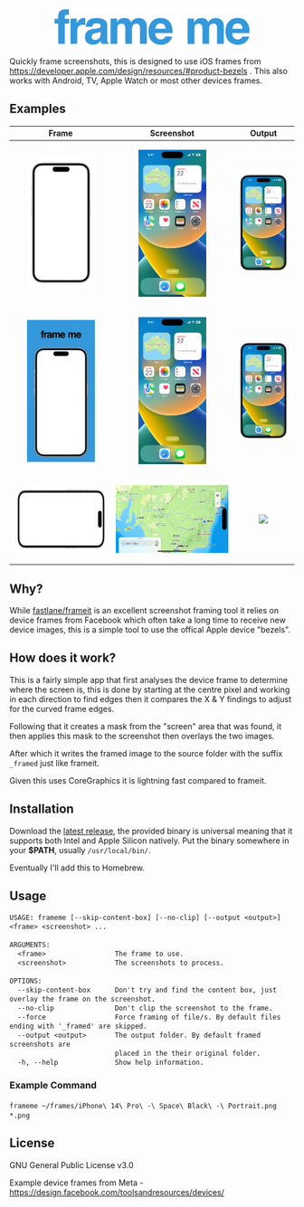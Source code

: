 <p style="text-align:center"><img src=".github/artwork/logo.svg" height="70"/></p>

Quickly frame screenshots, this is designed to use iOS frames from https://developer.apple.com/design/resources/#product-bezels . This also works with Android, TV, Apple Watch or most other devices frames.

## Examples

| Frame | Screenshot | Output |
|---|---|---|
| <p style="text-align:center">[<img src=".github/artwork/meta-iphone14pro-frame.png" width="120"/>](.github/artwork/meta-iphone14pro-frame.png)</p> | <p style="text-align:center">[<img src=".github/artwork/iphone14pro.png" width="120"/>](.github/artwork/iphone14pro.png.png)</p> | <p style="text-align:center">[<img src=".github/artwork/meta-iphone14pro-frame_framed.png" width="120"/>](.github/artwork/meta-iphone14pro-frame_framed.png)</p> |
| <p style="text-align:center">[<img src=".github/artwork/meta-iphone14pro-text-frame.png" width="120"/>](.github/artwork/meta-iphone14pro-text-frame.png)</p> | <p style="text-align:center">[<img src=".github/artwork/iphone14pro.png" width="120"/>](.github/artwork/iphone14pro.png.png)</p> | <p style="text-align:center">[<img src=".github/artwork/meta-iphone14pro-frame_framed.png" width="120"/>](.github/artwork/meta-iphone14pro-frame_framed.png)</p> | <p style="text-align:center">[<img src=".github/artwork/meta-iphone14pro-text-frame_framed.png" width="120"/>](.github/artwork/meta-iphone14pro-text-frame_framed.png)</p> |
| [<img src=".github/artwork/meta-iphone14pro-land-frame.png" height="120"/>](.github/artwork/meta-iphone14pro-land-frame.png) | <p style="text-align:center">[<img src=".github/artwork/iphone14pro-map.png" height="120"/>](.github/artwork/iphone14pro-map.png)</p> | <p style="text-align:center">[<img src=".github/artwork/meta-iphone14pro-land-frame_framed.png" width="120"/>](.github/artwork/meta-iphone14pro-land-frame_framed.png)</p> |

## Why?

While [fastlane/frameit](https://docs.fastlane.tools/actions/frameit/) is an excellent screenshot framing tool it relies on device frames from Facebook which often take a long time to receive new device images, this is a simple tool to use the offical Apple device "bezels".

## How does it work?

This is a fairly simple app that first analyses the device frame to determine where the screen is, this is done by starting at the centre pixel and working in each direction to find edges then it compares the X & Y findings to adjust for the curved frame edges.

Following that it creates a mask from the "screen" area that was found, it then applies this mask to the screenshot then overlays the two images.

After which it writes the framed image to the source folder with the suffix `_framed` just like frameit.

Given this uses CoreGraphics it is lightning fast compared to frameit.

## Installation

Download the [latest release](https://github.com/joshluongo/frameme/releases/latest), the provided binary is universal meaning that it supports both Intel and Apple Silicon natively. Put the binary somewhere in your **$PATH**, usually `/usr/local/bin/`.

Eventually I'll add this to Homebrew.

## Usage

```
USAGE: frameme [--skip-content-box] [--no-clip] [--output <output>] <frame> <screenshot> ...

ARGUMENTS:
  <frame>                 The frame to use.
  <screenshot>            The screenshots to process.

OPTIONS:
  --skip-content-box      Don't try and find the content box, just overlay the frame on the screenshot.
  --no-clip               Don't clip the screenshot to the frame.
  --force                 Force framing of file/s. By default files ending with '_framed' are skipped.
  --output <output>       The output folder. By default framed screenshots are
                          placed in the their original folder.
  -h, --help              Show help information.
```
### Example Command

`frameme ~/frames/iPhone\ 14\ Pro\ -\ Space\ Black\ -\ Portrait.png *.png`

## License

GNU General Public License v3.0

Example device frames from Meta - https://design.facebook.com/toolsandresources/devices/
